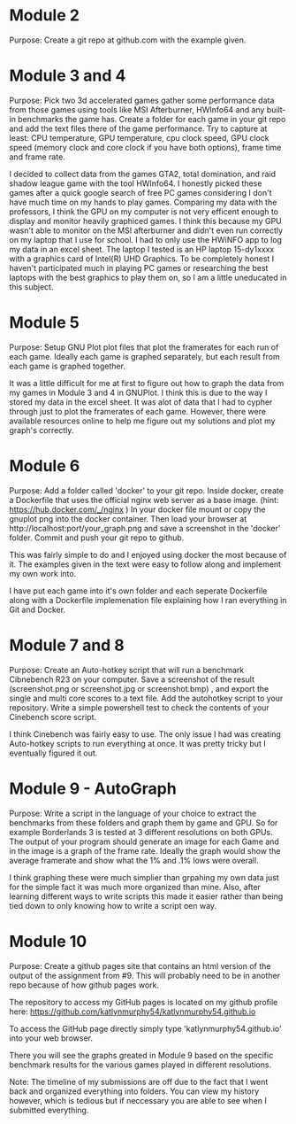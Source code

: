 # Module 2

Purpose: Create a git repo at github.com with the example given.

# Module 3 and 4

Purpose: Pick two 3d accelerated games gather some performance data from those games using tools like MSI Afterburner, HWInfo64 and any built-in benchmarks the game has. Create a folder for each game in your git repo and add the text files there of the game performance. Try to capture at least: CPU temperature, GPU temperature, cpu clock speed, GPU clock speed (memory clock and core clock if you have both options), frame time and frame rate.

I decided to collect data from the games GTA2, total domination, and raid shadow league game with the tool HWInfo64. I honestly picked these games after a quick google search of free PC games considering I don't have much time on my hands to play games. Comparing my data with the professors, I think the GPU on my computer is not very efficent enough to display and monitor heavily graphiced games. I think this because my GPU wasn't able to monitor on the MSI afterburner and didn't even run correctly on my laptop that I use for school. I had to only use the HWiNFO app to log my data in an excel sheet. The laptop I tested is an HP laptop 15-dy1xxxx with a graphics card of Intel(R) UHD Graphics. To be completely honest I haven't participated much in playing PC games or researching the best laptops with the best graphics to play them on, so I am a little uneducated in this subject.

# Module 5

Purpose: Setup GNU Plot plot files that plot the framerates for each run of each game. Ideally each game is graphed separately, but each result from each game is graphed together.

It was a little difficult for me at first to figure out how to graph the data from my games in Module 3 and 4 in GNUPlot. I think this is due to the way I stored my data in the excel sheet. It was alot of data that I had to cypher through just to plot the framerates of each game. However, there were available resources online to help me figure out my solutions and plot my graph's correctly.

# Module 6 

Purpose: Add a folder called 'docker' to your git repo. Inside docker, create a Dockerfile that uses the official nginx web server as a base image. (hint: https://hub.docker.com/_/nginx ) In your docker file mount or copy the gnuplot png into the docker container. Then load your browser at http://localhost:port/your_graph.png and save a screenshot in the 'docker' folder. Commit and push your git repo to github.

This was fairly simple to do and I enjoyed using docker the most because of it. The examples given in the text were easy to follow along and implement my own work into.

I have put each game into it's own folder and each seperate Dockerfile along with a Dockerfile implemenation file explaining how I ran everything in Git and Docker.

# Module 7 and 8

Purpose: Create an Auto-hotkey script that will run a benchmark Cibnebench R23 on your computer. Save a screenshot of the result (screenshot.png or screenshot.jpg or screenshot.bmp) , and export the single and multi core scores to a text file. Add the autohotkey script to your repository. Write a simple powershell test to check the contents of your Cinebench score script.

I think Cinebench was fairly easy to use. The only issue I had was creating Auto-hotkey scripts to run everything at once. It was pretty tricky but I eventually figured it out.  

# Module 9 - AutoGraph

Purpose: Write a script in the language of your choice to extract the benchmarks from these folders and graph them by game and GPU. So for example Borderlands 3 is tested at 3 different resolutions on both GPUs. The output of your program should generate an image for each Game and in the image is a graph of the frame rate. Ideally the graph would show the average framerate and show what the 1% and .1% lows were overall.

I think graphing these were much simplier than grpahing my own data just for the simple fact it was much more organized than mine. Also, after learning different ways to write scripts this made it easier rather than being tied down to only knowing how to write a script oen way. 


# Module 10 

Purpose: Create a github pages site that contains an html version of the output of the assignment from #9. This will probably need to be in another repo because of how github pages work.

The repository to access my GitHub pages is located on my github profile here: https://github.com/katlynmurphy54/katlynmurphy54.github.io

To access the GitHub page directly simply type 'katlynmurphy54.github.io' into your web browser.

There you will see the graphs greated in Module 9 based on the specific benchmark results for the various games played in different resolutions.

Note: The timeline of my submissions are off due to the fact that I went back and organized everything into folders. You can view my history however, which is tedious but if neccessary you are able to see when I submitted everything. 